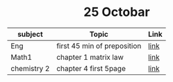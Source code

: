 <div align='center'><h1>25 Octobar</h1></div>


|  subject    |      Topic                    |   Link    |
|-------------|-------------------------------|-----------|
| Eng         | first 45 min of preposition   | [link]()  |
| Math1       |chapter 1 matrix law           | [link]()  |
| chemistry 2 | chapter 4 first 5page         | [link]()  | 
